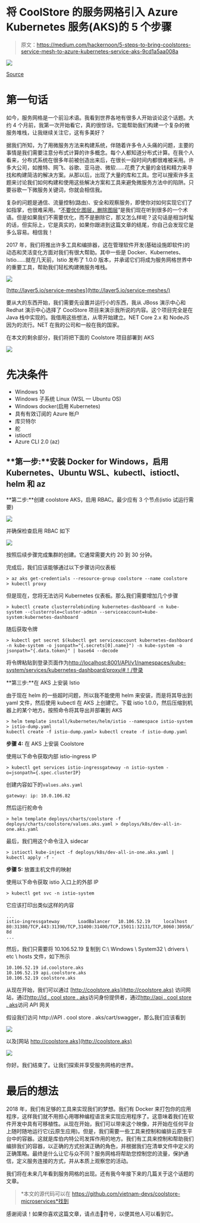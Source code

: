 # 将 CoolStore 的服务网格引入 Azure Kubernetes 服务(AKS)的 5 个步骤

> 原文：<https://medium.com/hackernoon/5-steps-to-bring-coolstores-service-mesh-to-azure-kubernetes-service-aks-9cd1a5aa008a>

![](img/42b6c8f23b505ba20ba6e5c81fccae37.png)

[Source](https://pixabay.com/en/sailboats-race-yachts-yacht-racing-1375064/)

# 第一句话

如今，服务网格是一个前沿术语。我看到世界各地有很多人开始谈论这个话题。大约 4 个月前，我第一次开始看它，真的很惊讶。它能帮助我们构建一个复杂的微服务堆栈，让我继续关注它，这有多美好？

据我们所知，为了用微服务方法来构建系统，伴随着许多令人头痛的问题，主要的事情是我们需要注意分布式计算的许多概念。每个人都知道分布式计算。在我个人看来，分布式系统在很多年前被创造出来后，在很长一段时间内都很难被采用。许多大公司，如推特、网飞、谷歌、亚马逊、微软……花费了大量的金钱和精力来寻找和构建简洁的解决方案。从那以后，出现了大量的库和工具。您可以搜索许多主题来讨论我们如何构建和使用这些解决方案和工具来避免微服务方法中的陷阱。只要谷歌一下微服务关键词，你就会相信我。

复杂的问题是通信、流量控制(路由)、安全和观察服务，即使你对如何实现它们了如指掌，也很难采用。“[不要优化图层，删除图层](https://istio.io/blog/2018/delayering-istio/delayering-istio/#don-t-optimize-layers-remove-them)”是我们现在听到很多的一个术语。但是如果我们不需要优化，而不是删除它，那又怎么样呢？这句话是相当时髦的话，但实际上，它是真实的，如果你跟进到这篇文章的结尾，你自己会发现它是多么容易。相信我！

2017 年，我们将推出许多工具和编排器，这在管理软件开发(基础设施即软件)的动态和灵活变化方面对我们有很大帮助。其中一些是 Docker、Kubernetes、Istio……就在几天前，Istio 发布了 1.0.0 版本，并承诺它们将成为服务网格世界中的重要工具，帮助我们轻松构建微服务堆栈。

![](img/0a7d4ab507fc06114a0f33cf106a6b09.png)

[http://layer5.io/service-meshes](http://layer5.io/service-meshes/)

要从大的东西开始，我们需要先设置并运行小的东西，我从 JBoss 演示中心和 Redhat 演示中心选择了 CoolStore 项目来演示我所说的内容。这个项目完全是在 Java 栈中实现的。我借用这些想法，从零开始建立。NET Core 2.x 和 NodeJS 因为的流行。NET 在我的公司和一般在我的国家。

在本文的剩余部分，我们将把下面的 Coolstore 项目部署到 AKS

![](img/2b947525b2abfba162a2060c2be7502c.png)

# 先决条件

*   Windows 10
*   Windows 子系统 Linux (WSL — Ubuntu OS)
*   Windows docker(启用 Kubernetes)
*   具有有效订阅的 Azure 帐户
*   库贝特尔
*   舵
*   istioctl
*   Azure CLI 2.0 (az)

## **第一步:**安装 Docker for Windows，启用 Kubernetes、Ubuntu WSL、kubectl、istioctl、helm 和 az

**第二步:**创建 coolstore AKS，启用 RBAC。最少应有 3 个节点(istio 试运行需要)

![](img/6ac029204312c3de87b7a7a9b646fc21.png)

并确保检查启用 RBAC 如下

![](img/e14c93af2fb8eb76032b5c797c451974.png)

按照后续步骤完成集群的创建。它通常需要大约 20 到 30 分钟。

完成后，我们应该能够通过以下步骤访问仪表板

```
> az aks get-credentials --resource-group coolstore --name coolstore
> kubectl proxy
```

但是现在，您将无法访问 Kubernetes 仪表板。那么我们需要增加几个步骤

```
> kubectl create clusterrolebinding kubernetes-dashboard -n kube-system --clusterrole=cluster-admin --serviceaccount=kube-system:kubernetes-dashboard
```

随后获取令牌

```
> kubectl get secret $(kubectl get serviceaccount kubernetes-dashboard -n kube-system -o jsonpath="{.secrets[0].name}") -n kube-system -o jsonpath="{.data.token}" | base64 --decode
```

将令牌粘贴到登录页面作为[http://localhost:8001/API/v1/namespaces/kube-system/services/kubernetes-dashboard/proxy/#！/登录](http://localhost:8001/api/v1/namespaces/kube-system/services/kubernetes-dashboard/proxy/#!/login)

**第三步:**在 AKS 上安装 Istio

由于现在 helm 的一些超时问题，所以我不能使用 helm 来安装，而是将其导出到 yaml 文件，然后使用 kubectl 在 AKS 上创建它。下载 istio 1.0.0，然后压缩到机器上的某个地方。按照命令将其导出并部署到 AKS

```
> helm template install/kubernetes/helm/istio --namespace istio-system > istio-dump.yaml
kubectl create -f istio-dump.yaml> kubectl create -f istio-dump.yaml
```

**步骤 4:** 在 AKS 上安装 Coolstore

使用以下命令获取内部 istio-ingress IP

```
> kubectl get services istio-ingressgateway -n istio-system -o=jsonpath={.spec.clusterIP}
```

创建内容如下的`values.aks.yaml`

```
gateway: ip: 10.0.106.82
```

然后运行舵命令

```
> helm template deploys/charts/coolstore -f deploys/charts/coolstore/values.aks.yaml > deploys/k8s/dev-all-in-one.aks.yaml
```

最后，我们用这个命令注入 sidecar

```
> istioctl kube-inject -f deploys/k8s/dev-all-in-one.aks.yaml | kubectl apply -f -
```

**步骤 5:** 放置主机文件的映射

使用以下命令获取 istio 入口上的外部 IP

```
> kubectl get svc -n istio-system
```

它应该打印出类似这样的内容

```
...
istio-ingressgateway       LoadBalancer   10.106.52.19     localhost     80:31380/TCP,443:31390/TCP,31400:31400/TCP,15011:32131/TCP,8060:30958/TCP,15030:31983/TCP,15031:30365/TCP   8d
...
```

然后，我们只需要将 10.106.52.19 复制到 C:\ Windows \ System32 \ drivers \ etc \ hosts 文件，如下所示

```
10.106.52.19 id.coolstore.aks
10.106.52.19 api.coolstore.aks
10.106.52.19 coolstore.aks
```

从现在开始，我们可以通过 [http://coolstore.aks](http://coolstore.aks) 访问网站，通过[http://id . cool store . aks](http://id.coolstore.aks)访问身份提供者，通过[http://api . cool store . aks](http://api.coolstore.aks)访问 API 网关

假设我们访问 http://API . cool store . aks/cart/swagger，那么我们应该看到

![](img/0719a0499421f893df038a6318c97133.png)

以及[网站 http://coolstore.aks](http://coolstore.aks)

![](img/a8aa2c25f1511ba5d2da45d9acbe9f44.png)

你好。我们结束了。让我们探索并享受服务网格的世界。

# 最后的想法

2018 年，我们有足够的工具来实现我们的梦想。我们有 Docker 来打包你的应用程序，这样我们就不用担心用哪种编程语言来实现应用程序了。这意味着我们在软件开发中具有可移植性。从现在开始，我们可以带来这个映像，并开始在任何平台上随时随地运行它(云原生应用)。但是，我们需要一些工具来控制和编排云原生平台中的容器。这就是库伯内特公司发挥作用的地方。我们有工具来控制和帮助我们编排我们的容器，以正确的方式扮演正确的角色，并根据我们在清单文件中定义的正确策略。最终是什么让它与众不同？服务网格将帮助您控制您的流量，保护通信，定义服务连接的方式，并从本质上观察您的活动。

我们将在未来几年看到服务网格的出现。还有我今年接下来的几篇关于这个话题的文章。

> *本文的源代码可以在 https://github.com/vietnam-devs/coolstore-microservices*找到

感谢阅读！如果你喜欢这篇文章，请点击👏符号，以便其他人可以看到它。